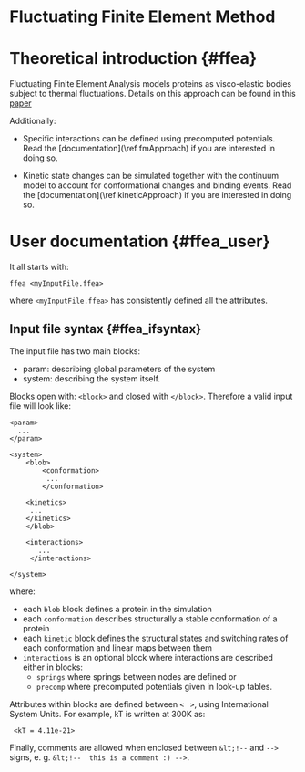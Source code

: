 
Fluctuating Finite Element Method
=================================

Theoretical introduction {#ffea}
========================

Fluctuating Finite Element Analysis models proteins as visco-elastic bodies subject to 
 thermal fluctuations. Details on this approach can be found in this
 [paper](http://www.sciencedirect.com/science/article/pii/S0021999112007589 
         "A stochastic finite element model for the dynamics of globular proteins")

Additionally:

 * Specific interactions can be defined using precomputed potentials. Read the 
    [documentation](\ref fmApproach) if you are interested in doing so.

 * Kinetic state changes can be simulated together with the continuum model to
    account for conformational changes and binding events. Read the 
    [documentation](\ref kineticApproach) if you are interested in doing so.


User documentation  {#ffea_user}
==================

It all starts with:

    ffea <myInputFile.ffea> 

where ` <myInputFile.ffea> ` has consistently defined all the attributes. 

Input file syntax {#ffea_ifsyntax}
-----------------
The input file has two main blocks: 
  * param: describing global parameters of the system
  * system: describing the system itself.

Blocks open with: ` <block> ` and closed with ` </block> `. Therefore a valid input file
 will look like:


    <param>
      ...
    </param>

    <system>
        <blob>
            <conformation>
             ...
            </conformation>

	    <kinetics>
	     ...
	    </kinetics>
        </blob>

        <interactions> 
           ...
         </interactions>

    </system>     

where:
  * each ` blob ` block defines a protein in the simulation
  * each ` conformation ` describes structurally a stable conformation of a protein
  * each ` kinetic ` block defines the structural states and switching rates of each conformation and linear maps between them
  * ` interactions ` is an optional block where interactions are described either in blocks:
      - ` springs ` where springs between nodes are defined or 
      - ` precomp ` where precomputed potentials given in look-up tables.

Attributes within blocks are defined between ` < ` `  > `, using International System Units. 
 For example, kT is written at 300K as:
     
     <kT = 4.11e-21>

Finally, comments are allowed when enclosed between ` &lt;!-- ` and ` --> ` signs, 
  e. g. <!-- this is a comment that does not show off in the HTML version :) --> 
  ` &lt;!--  this is a comment :) --> `.

